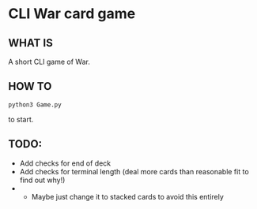 # CLI War card game
## WHAT IS
A short CLI game of War.

## HOW TO
```
python3 Game.py
```
to start.

## TODO:
- Add checks for end of deck
- Add checks for terminal length (deal more cards than reasonable fit to find out why!)
- - Maybe just change it to stacked cards to avoid this entirely